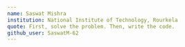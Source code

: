 ```yaml
---
name: Saswat Mishra
institution: National Institute of Technology, Rourkela
quote: First, solve the problem. Then, write the code.
github_user: SaswatM-62
---
```

